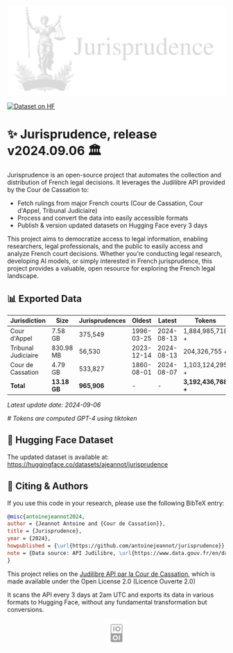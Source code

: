 <p align="center"><img src="https://raw.githubusercontent.com/antoinejeannot/jurisprudence/artefacts/jurisprudence.svg" width=650></p>

[![Dataset on HF](https://huggingface.co/datasets/huggingface/badges/resolve/main/dataset-on-hf-md-dark.svg)](https://huggingface.co/datasets/ajeannot/jurisprudence)

# ✨ Jurisprudence, release v2024.09.06 🏛️

Jurisprudence is an open-source project that automates the collection and distribution of French legal decisions. It leverages the Judilibre API provided by the Cour de Cassation to:

- Fetch rulings from major French courts (Cour de Cassation, Cour d'Appel, Tribunal Judiciaire)
- Process and convert the data into easily accessible formats
- Publish & version updated datasets on Hugging Face every 3 days

This project aims to democratize access to legal information, enabling researchers, legal professionals, and the public to easily access and analyze French court decisions.
Whether you're conducting legal research, developing AI models, or simply interested in French jurisprudence, this project provides a valuable, open resource for exploring the French legal landscape.

## 📊 Exported Data

| Jurisdiction | Size | Jurisprudences | Oldest | Latest | Tokens | Download |
|--------------|------|----------------|--------|--------|--------|----------|
| Cour d'Appel | 7.58 GB | 375,549 | 1996-03-25 | 2024-08-13 | 1,884,985,718 +| [Download](https://huggingface.co/datasets/ajeannot/jurisprudence/resolve/main/cour_d_appel.tar.gz?download=true) |
| Tribunal Judiciaire | 830.98 MB | 56,530 | 2023-12-14 | 2024-08-13 | 204,326,755 +| [Download](https://huggingface.co/datasets/ajeannot/jurisprudence/resolve/main/tribunal_judiciaire.tar.gz?download=true) |
| Cour de Cassation | 4.79 GB | 533,827 | 1860-08-01 | 2024-08-07 | 1,103,124,295 +| [Download](https://huggingface.co/datasets/ajeannot/jurisprudence/resolve/main/cour_de_cassation.tar.gz?download=true) |
| **Total** | **13.18 GB** | **965,906** | - | - | **3,192,436,768 +** | - |

<i>Latest update date: 2024-09-06</i>

<i># Tokens are computed GPT-4 using tiktoken </i>


## 🤗 Hugging Face Dataset

The updated dataset is available at: https://huggingface.co/datasets/ajeannot/jurisprudence

## 🪪 Citing & Authors

If you use this code in your research, please use the following BibTeX entry:
```bibtex
@misc{antoinejeannot2024,
author = {Jeannot Antoine and {Cour de Cassation}},
title = {Jurisprudence},
year = {2024},
howpublished = {\url{https://github.com/antoinejeannot/jurisprudence}},
note = {Data source: API Judilibre, \url{https://www.data.gouv.fr/en/datasets/api-judilibre/}}
}
```

This project relies on the [Judilibre API par la Cour de Cassation](https://www.data.gouv.fr/en/datasets/api-judilibre/), which is made available under the Open License 2.0 (Licence Ouverte 2.0)

It scans the API every 3 days at 2am UTC and exports its data in various formats to Hugging Face, without any fundamental transformation but conversions.

<p align="center"><a href="https://www.etalab.gouv.fr/licence-ouverte-open-licence/" alt="license ouverte / open license"><img src="https://raw.githubusercontent.com/antoinejeannot/jurisprudence/artefacts/license.png" width=50></a></p>

